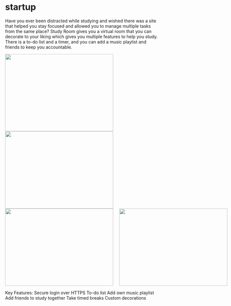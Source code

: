 # startup

Have you ever been distracted while studying and wished there was a site that helped you stay focused and allowed you to manage multiple tasks from the same place? Study Room gives you a virtual room that you can decorate to your liking which gives you multiple features to help you study. There is a to-do list and a timer, and you can add a music playlist and friends to keep you accountable.

<img src="https://user-images.githubusercontent.com/40433574/216184122-539ad270-98b3-41f6-b913-369976c68c6c.PNG" width="350" height="250">

<img src="https://user-images.githubusercontent.com/40433574/216184136-420f4b89-0c51-4729-bb92-129cbf18c49e.PNG" width="350" height="250">

<div style="display:flex">
     <div style="flex:1;padding-right:10px;">
           <img src="https://user-images.githubusercontent.com/40433574/216184122-539ad270-98b3-41f6-b913-369976c68c6c.PNG" width="350" height="250"/>
     </div>
     <div style="flex:1;padding-left:10px;">
          <img src="https://user-images.githubusercontent.com/40433574/216184136-420f4b89-0c51-4729-bb92-129cbf18c49e.PNG" width="350" height="250"/>
     </div>
</div>

Key Features:
Secure login over HTTPS
To-do list
Add own music playlist
Add friends to study together
Take timed breaks
Custom decorations
